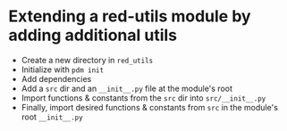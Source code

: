 # Extending a red-utils module by adding additional utils

- Create a new directory in `red_utils`
- Initialize with `pdm init`
- Add dependencies
- Add a `src` dir and an `__init__.py` file at the module's root
- Import functions & constants from the `src` dir into `src/__init__.py`
- Finally, import desired functions & constants from `src` in the module's root `__init__.py`
